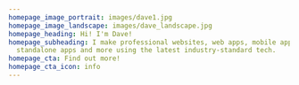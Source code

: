 ```yaml
---
homepage_image_portrait: images/dave1.jpg
homepage_image_landscape: images/dave_landscape.jpg
homepage_heading: Hi! I'm Dave!
homepage_subheading: I make professional websites, web apps, mobile apps,
  standalone apps and more using the latest industry-standard tech.
homepage_cta: Find out more!
homepage_cta_icon: info
---
```

